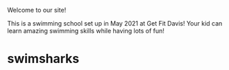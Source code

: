 Welcome to our site!

This is a swimming school set up in May 2021 at Get Fit Davis! Your kid can learn amazing swimming skills while having lots of fun!
# swimsharks
